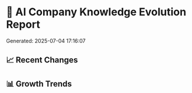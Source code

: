# 🌱 AI Company Knowledge Evolution Report

Generated: 2025-07-04 17:16:07

## 📈 Recent Changes

## 📊 Growth Trends

